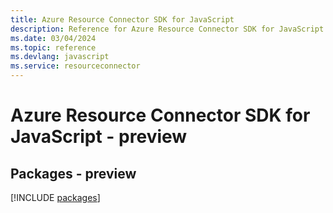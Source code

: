```yaml
---
title: Azure Resource Connector SDK for JavaScript
description: Reference for Azure Resource Connector SDK for JavaScript
ms.date: 03/04/2024
ms.topic: reference
ms.devlang: javascript
ms.service: resourceconnector
---
```

# Azure Resource Connector SDK for JavaScript - preview
## Packages - preview
[!INCLUDE [packages](resource-connector-index.md)]
